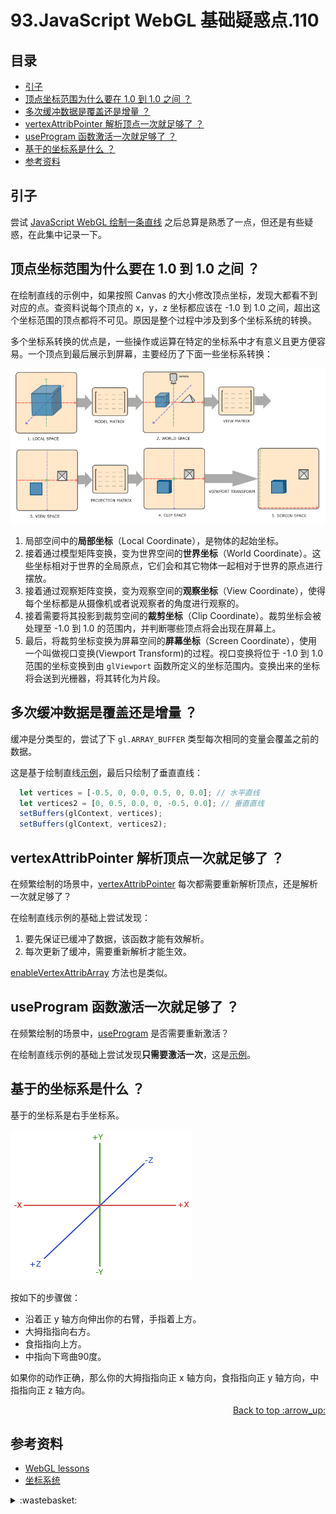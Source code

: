 # 93.JavaScript WebGL 基础疑惑点.110
## <a name="index"></a> 目录
- [引子](#start)
- [顶点坐标范围为什么要在 1.0 到 1.0 之间 ？](#ques1)
- [多次缓冲数据是覆盖还是增量 ？](#ques2)
- [vertexAttribPointer 解析顶点一次就足够了 ？](#ques3)
- [useProgram 函数激活一次就足够了 ？](#ques4)
- [基于的坐标系是什么 ？](#ques5)
- [参考资料](#reference)

## <a name="start"></a> 引子
尝试 [JavaScript WebGL 绘制一条直线][url-pre] 之后总算是熟悉了一点，但还是有些疑惑，在此集中记录一下。

## <a name="ques1"></a> 顶点坐标范围为什么要在 1.0 到 1.0 之间 ？
在绘制直线的示例中，如果按照 Canvas 的大小修改顶点坐标，发现大都看不到对应的点。查资料说每个顶点的 x，y，z 坐标都应该在 -1.0 到 1.0 之间，超出这个坐标范围的顶点都将不可见。原因是整个过程中涉及到多个坐标系统的转换。

多个坐标系转换的优点是，一些操作或运算在特定的坐标系中才有意义且更方便容易。一个顶点到最后展示到屏幕，主要经历了下面一些坐标系转换：

![93-coordinate][url-local-1]

1. 局部空间中的**局部坐标**（Local Coordinate），是物体的起始坐标。
2. 接着通过模型矩阵变换，变为世界空间的**世界坐标**（World Coordinate）。这些坐标相对于世界的全局原点，它们会和其它物体一起相对于世界的原点进行摆放。
3. 接着通过观察矩阵变换，变为观察空间的**观察坐标**（View Coordinate），使得每个坐标都是从摄像机或者说观察者的角度进行观察的。
4. 接着需要将其投影到裁剪空间的**裁剪坐标**（Clip Coordinate）。裁剪坐标会被处理至 -1.0 到 1.0 的范围内，并判断哪些顶点将会出现在屏幕上。
5. 最后，将裁剪坐标变换为屏幕空间的**屏幕坐标**（Screen Coordinate），使用一个叫做视口变换(Viewport Transform)的过程。视口变换将位于 -1.0 到 1.0 范围的坐标变换到由 `glViewport` 函数所定义的坐标范围内。变换出来的坐标将会送到光栅器，将其转化为片段。

## <a name="ques2"></a> 多次缓冲数据是覆盖还是增量 ？
缓冲是分类型的，尝试了下 `gl.ARRAY_BUFFER` 类型每次相同的变量会覆盖之前的数据。

这是基于绘制直线[示例][url-5]，最后只绘制了垂直直线：
```js
  let vertices = [-0.5, 0, 0.0, 0.5, 0, 0.0]; // 水平直线
  let vertices2 = [0, 0.5, 0.0, 0, -0.5, 0.0]; // 垂直直线
  setBuffers(glContext, vertices);
  setBuffers(glContext, vertices2);
```

## <a name="ques3"></a> vertexAttribPointer 解析顶点一次就足够了 ？
在频繁绘制的场景中，[vertexAttribPointer][url-2] 每次都需要重新解析顶点，还是解析一次就足够了？

在绘制直线示例的基础上尝试发现：
1. 要先保证已缓冲了数据，该函数才能有效解析。
2. 每次更新了缓冲，需要重新解析才能生效。

[enableVertexAttribArray][url-3] 方法也是类似。
## <a name="ques4"></a> useProgram 函数激活一次就足够了 ？
在频繁绘制的场景中，[useProgram][url-7] 是否需要重新激活？

在绘制直线示例的基础上尝试发现**只需要激活一次**，这是[示例][url-6]。

## <a name="ques5"></a> 基于的坐标系是什么 ？
基于的坐标系是右手坐标系。

![93-right][url-local-2]

按如下的步骤做：
- 沿着正 y 轴方向伸出你的右臂，手指着上方。
- 大拇指指向右方。
- 食指指向上方。
- 中指向下弯曲90度。

如果你的动作正确，那么你的大拇指指向正 x 轴方向，食指指向正 y 轴方向，中指指向正 z 轴方向。

<div align="right"><a href="#index">Back to top :arrow_up:</a></div>


## <a name="reference"></a> 参考资料
- [WebGL lessons][url-8]
- [坐标系统][url-4]

[url-pre]:https://github.com/XXHolic/segment/issues/109
[url-1]:https://developer.mozilla.org/en-US/docs/Web/API/WebGLRenderingContext/bufferSubData
[url-2]:https://developer.mozilla.org/en-US/docs/Web/API/WebGLRenderingContext/vertexAttribPointer
[url-3]:https://developer.mozilla.org/en-US/docs/Web/API/WebGLRenderingContext/enableVertexAttribArray
[url-4]:https://learnopengl-cn.github.io/01%20Getting%20started/08%20Coordinate%20Systems/
[url-5]:https://xxholic.github.io/lab/segment/93/buffer.html
[url-6]:https://xxholic.github.io/lab/segment/93/use-program.html
[url-7]:https://developer.mozilla.org/en-US/docs/Web/API/WebGLRenderingContext/useProgram
[url-8]:https://webglfundamentals.org/


[url-local-1]:../images/93/1.png
[url-local-2]:../images/93/2.png

<details>
<summary>:wastebasket:</summary>

最近看了芥川龙之介的小说《河童》，里面构建的河童世界真是让我涨了见识。下面是一些摘录。

> 河童分娩也跟我们人类一样，要请医生和产婆帮忙。但临产的时候，做父亲的就像打电话似的对着做母亲的下身大声问到：“你好好考虑一下愿不愿意生到这个世界上来，再回答我。”

> 募集遗传义勇队——，健全的雌雄河童们，为了消灭恶性遗传，去和不健全的雌雄河童结婚吧！

在河童的世界里有一个《职工屠宰法》，被解雇的河童职工会被宰掉，把肉做成各种食物。这样可以保持市场肉价平稳以及解除饿死的境况。

</details>

